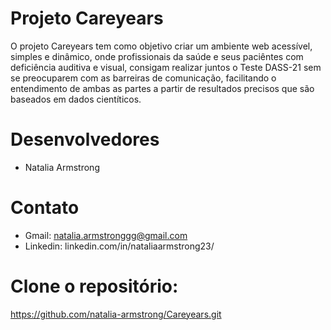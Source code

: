 # Projeto Careyears
O projeto Careyears tem como objetivo criar um ambiente web acessível, simples e dinâmico, onde profissionais da saúde e seus paciêntes com deficiência auditiva e visual, consigam realizar juntos o Teste DASS-21 sem se preocuparem com as barreiras de comunicação, facilitando o entendimento de ambas as partes a partir de resultados precisos que são baseados em dados cientíticos.

# Desenvolvedores
- Natalia Armstrong

# Contato
- Gmail: natalia.armstronggg@gmail.com
- Linkedin: linkedin.com/in/nataliaarmstrong23/

# Clone o repositório:
https://github.com/natalia-armstrong/Careyears.git

